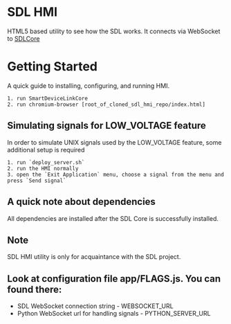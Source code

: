 # SDL HMI

HTML5 based utility to see how the SDL works. It connects via WebSocket to [SDLCore](https://github.com/LuxoftSDL/sdl_core)

# Getting Started
A quick guide to installing, configuring, and running HMI.

	1. run SmartDeviceLinkCore
	2. run chromium-browser [root_of_cloned_sdl_hmi_repo/index.html]

## Simulating signals for LOW_VOLTAGE feature
In order to simulate UNIX signals used by the LOW_VOLTAGE feature, some additional setup is required

	1. run `deploy_server.sh`
	2. run the HMI normally
	3. open the `Exit Application` menu, choose a signal from the menu and press `Send signal`

## A quick note about dependencies
All dependencies are installed after the SDL Core is successfully installed.

## Note
SDL HMI utility is only for acquaintance with the SDL project.

## Look at configuration file app/FLAGS.js. You can found there:
 - SDL WebSocket connection string -
WEBSOCKET_URL
 - Python WebSocket url for handling signals -
PYTHON_SERVER_URL
